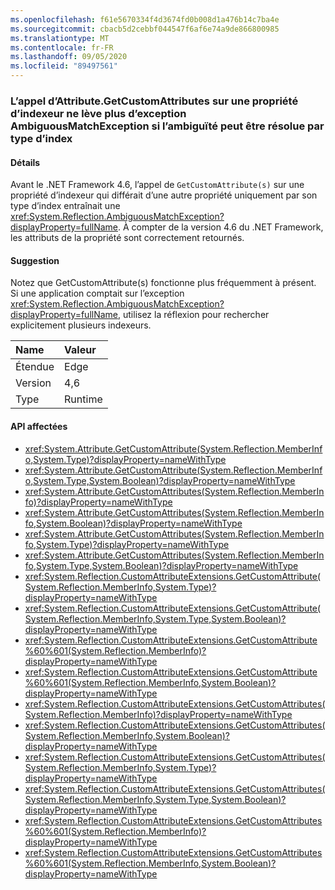 ```yaml
---
ms.openlocfilehash: f61e5670334f4d3674fd0b008d1a476b14c7ba4e
ms.sourcegitcommit: cbacb5d2cebbf044547f6af6e74a9de866800985
ms.translationtype: MT
ms.contentlocale: fr-FR
ms.lasthandoff: 09/05/2020
ms.locfileid: "89497561"
---
```

### <a name="calling-attributegetcustomattributes-on-an-indexer-property-no-longer-throws-ambiguousmatchexception-if-the-ambiguity-can-be-resolved-by-indexs-type"></a>L’appel d’Attribute.GetCustomAttributes sur une propriété d’indexeur ne lève plus d’exception AmbiguousMatchException si l’ambiguïté peut être résolue par type d’index

#### <a name="details"></a>Détails

Avant le .NET Framework 4.6, l’appel de <code>GetCustomAttribute(s)</code> sur une propriété d’indexeur qui différait d’une autre propriété uniquement par son type d’index entraînait une <xref:System.Reflection.AmbiguousMatchException?displayProperty=fullName>. À compter de la version 4.6 du .NET Framework, les attributs de la propriété sont correctement retournés.

#### <a name="suggestion"></a>Suggestion

Notez que GetCustomAttribute(s) fonctionne plus fréquemment à présent. Si une application comptait sur l’exception <xref:System.Reflection.AmbiguousMatchException?displayProperty=fullName>, utilisez la réflexion pour rechercher explicitement plusieurs indexeurs.

| Name    | Valeur       |
|:--------|:------------|
| Étendue   |Edge|
|Version|4,6|
|Type|Runtime|

#### <a name="affected-apis"></a>API affectées

- <xref:System.Attribute.GetCustomAttribute(System.Reflection.MemberInfo,System.Type)?displayProperty=nameWithType>
- <xref:System.Attribute.GetCustomAttribute(System.Reflection.MemberInfo,System.Type,System.Boolean)?displayProperty=nameWithType>
- <xref:System.Attribute.GetCustomAttributes(System.Reflection.MemberInfo)?displayProperty=nameWithType>
- <xref:System.Attribute.GetCustomAttributes(System.Reflection.MemberInfo,System.Boolean)?displayProperty=nameWithType>
- <xref:System.Attribute.GetCustomAttributes(System.Reflection.MemberInfo,System.Type)?displayProperty=nameWithType>
- <xref:System.Attribute.GetCustomAttributes(System.Reflection.MemberInfo,System.Type,System.Boolean)?displayProperty=nameWithType>
- <xref:System.Reflection.CustomAttributeExtensions.GetCustomAttribute(System.Reflection.MemberInfo,System.Type)?displayProperty=nameWithType>
- <xref:System.Reflection.CustomAttributeExtensions.GetCustomAttribute(System.Reflection.MemberInfo,System.Type,System.Boolean)?displayProperty=nameWithType>
- <xref:System.Reflection.CustomAttributeExtensions.GetCustomAttribute%60%601(System.Reflection.MemberInfo)?displayProperty=nameWithType>
- <xref:System.Reflection.CustomAttributeExtensions.GetCustomAttribute%60%601(System.Reflection.MemberInfo,System.Boolean)?displayProperty=nameWithType>
- <xref:System.Reflection.CustomAttributeExtensions.GetCustomAttributes(System.Reflection.MemberInfo)?displayProperty=nameWithType>
- <xref:System.Reflection.CustomAttributeExtensions.GetCustomAttributes(System.Reflection.MemberInfo,System.Boolean)?displayProperty=nameWithType>
- <xref:System.Reflection.CustomAttributeExtensions.GetCustomAttributes(System.Reflection.MemberInfo,System.Type)?displayProperty=nameWithType>
- <xref:System.Reflection.CustomAttributeExtensions.GetCustomAttributes(System.Reflection.MemberInfo,System.Type,System.Boolean)?displayProperty=nameWithType>
- <xref:System.Reflection.CustomAttributeExtensions.GetCustomAttributes%60%601(System.Reflection.MemberInfo)?displayProperty=nameWithType>
- <xref:System.Reflection.CustomAttributeExtensions.GetCustomAttributes%60%601(System.Reflection.MemberInfo,System.Boolean)?displayProperty=nameWithType>

<!--

#### Affected APIs

- `M:System.Attribute.GetCustomAttribute(System.Reflection.MemberInfo,System.Type)`
- `M:System.Attribute.GetCustomAttribute(System.Reflection.MemberInfo,System.Type,System.Boolean)`
- `M:System.Attribute.GetCustomAttributes(System.Reflection.MemberInfo)`
- `M:System.Attribute.GetCustomAttributes(System.Reflection.MemberInfo,System.Boolean)`
- `M:System.Attribute.GetCustomAttributes(System.Reflection.MemberInfo,System.Type)`
- `M:System.Attribute.GetCustomAttributes(System.Reflection.MemberInfo,System.Type,System.Boolean)`
- `M:System.Reflection.CustomAttributeExtensions.GetCustomAttribute(System.Reflection.MemberInfo,System.Type)`
- `M:System.Reflection.CustomAttributeExtensions.GetCustomAttribute(System.Reflection.MemberInfo,System.Type,System.Boolean)`
- ``M:System.Reflection.CustomAttributeExtensions.GetCustomAttribute``1(System.Reflection.MemberInfo)``
- ``M:System.Reflection.CustomAttributeExtensions.GetCustomAttribute``1(System.Reflection.MemberInfo,System.Boolean)``
- `M:System.Reflection.CustomAttributeExtensions.GetCustomAttributes(System.Reflection.MemberInfo)`
- `M:System.Reflection.CustomAttributeExtensions.GetCustomAttributes(System.Reflection.MemberInfo,System.Boolean)`
- `M:System.Reflection.CustomAttributeExtensions.GetCustomAttributes(System.Reflection.MemberInfo,System.Type)`
- `M:System.Reflection.CustomAttributeExtensions.GetCustomAttributes(System.Reflection.MemberInfo,System.Type,System.Boolean)`
- ``M:System.Reflection.CustomAttributeExtensions.GetCustomAttributes``1(System.Reflection.MemberInfo)``
- ``M:System.Reflection.CustomAttributeExtensions.GetCustomAttributes``1(System.Reflection.MemberInfo,System.Boolean)``

-->

